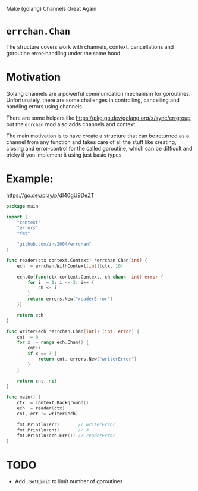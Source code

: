Make (golang) Channels Great Again

# `errchan.Chan`

The structure covers work with channels, context, cancellations and goroutine error-handling under the same hood

# Motivation
Golang channels are a powerful communication mechanism for goroutines. Unfortunately, there are some challenges in controlling, cancelling and handling errors using channels. 

There are some helpers like https://pkg.go.dev/golang.org/x/sync/errgroup but the `errchan` mod also adds channels and context.

The main motivation is to have create a structure that can be returned as a channel from any function and takes care of all the stuff like creating, closing and error-control for the called goroutine, which can be difficult and tricky if you implement it using just basic types.

# Example:
https://go.dev/play/p/dI40gU9DeZT

```go
package main

import (
	"context"
	"errors"
	"fmt"

	"github.com/inv2004/errchan"
)

func reader(ctx context.Context) *errchan.Chan[int] {
	ech := errchan.WithContext[int](ctx, 10)

	ech.Go(func(ctx context.Context, ch chan<- int) error {
		for i := 1; i <= 3; i++ {
			ch <- i
		}
		return errors.New("readerError")
	})

	return ech
}

func writer(ech *errchan.Chan[int]) (int, error) {
	cnt := 0
	for x := range ech.Chan() {
		cnt++
		if x == 3 {
			return cnt, errors.New("writerError")
		}
	}

	return cnt, nil
}

func main() {
	ctx := context.Background()
	ech := reader(ctx)
	cnt, err := writer(ech)

	fmt.Println(err)       // writerError
	fmt.Println(cnt)       // 3
	fmt.Println(ech.Err()) // readerError
}
```

# TODO
- Add `.SetLimit` to limit number of goroutines
